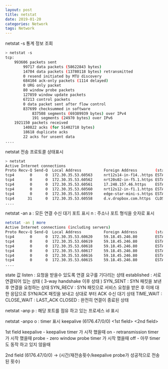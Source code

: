 ```yaml
---
layout: post
title: netstat 
date: 2019-01-20
categories: Network
tags: Network
---
```


netstat -s
통계 정보 조회
```sh
> netstat -s
tcp:
	993606 packets sent
		99717 data packets (58622843 bytes)
		14704 data packets (13780118 bytes) retransmitted
		0 resend initiated by MTU discovery
		684104 ack-only packets (1114 delayed)
		0 URG only packet
		80 window probe packets
		127859 window update packets
		67213 control packets
		0 data packet sent after flow control
		837699 checksummed in software
			837508 segments (69389939 bytes) over IPv4
			191 segments (24970 bytes) over IPv6
	1921150 packets received
		140822 acks (for 51402718 bytes)
		18618 duplicate acks
		22 acks for unsent data
....
```

netstat
전송 프로토콜 상태표시

```sh
> netstat
Active Internet connections
Proto Recv-Q Send-Q  Local Address          Foreign Address        (state)
tcp4       0      0  172.30.35.53.60563     nrt12s14-in-f14..https ESTABLISHED
tcp4       0      0  172.30.35.53.60562     nrt20s02-in-f5.1.https ESTABLISHED
tcp4       0      0  172.30.35.53.60561     17.248.157.46.https    ESTABLISHED
tcp4       0      0  172.30.35.53.60560     nrt12s12-in-f1.1.https ESTABLISHED
tcp4       0      0  172.30.35.53.60559     edge-star-mini-s.https ESTABLISHED
tcp4      31      0  172.30.35.53.60558     d.v.dropbox.com.https  CLOSE_WAIT
....
```
netstat -an
a : 모든 연결 수신 대기 포트 표시
n : 주소나 포트 형식을 숫자로 표시

```sh
netstat -an | more
Active Internet connections (including servers)
Proto Recv-Q Send-Q  Local Address          Foreign Address        (state)
tcp4       0      0  172.30.35.53.60620     59.18.45.246.80        ESTABLISHED
tcp4       0      0  172.30.35.53.60619     59.18.45.246.80        ESTABLISHED
tcp4       0      0  172.30.35.53.60618     59.18.45.246.80        ESTABLISHED
tcp4       0      0  172.30.35.53.60617     59.18.45.246.80        ESTABLISHED
tcp4       0      0  172.30.35.53.60616     59.18.45.246.80        ESTABLISHED
tcp4       0      0  172.30.35.53.60615     59.18.45.246.80        ESTABLISHED
....
```

state 값
listen : 요청을 받을수 있도록 연결 요구를 기다리는 상태
established : 서로 연결되어 있는 상태 ( 3-way handshake 이후 상태 )
SYN_SENT : SYN 패킷을 보낸후 연결을 요청하는 상태
SYN_RECV : SYN 패킷으로 서비스 요청을 받은 후 이에 대한 응답으로 SYN/ACK 패킷을 보내고 상대로 부터 ACK 수신 대기 상태
TIME_WAIT :
CLOSE_WAIT :
LAST_ACK
CLOSED : 완전히 연결이 종료된 상태

netstat -anp
p : 해당 포트를 점유 하고 있는 프로세스 id 표시

netstat -anpo
o : timer 표시
keepalive (6176.47/0/0)
<1st field> <2nd field>

1st field
keepalive - keepalive timer 가 시작 했을때
on - retransmission timer 가 시작 했을때
probe - zero window probe timer 가 시작 했을때
off - 아무 timer 도 동작 하고 있지 않을때

2nd field (6176.47/0/0) ->
(시간/재전송횟수/keepalive probe가 성공적으로 전송된 횟수)
